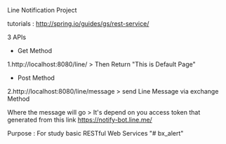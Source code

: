 Line Notification Project

tutorials : http://spring.io/guides/gs/rest-service/

3 APIs

- Get Method

1.http://localhost:8080/line/ > Then Return "This is Default Page"

- Post Method 

2.http://localhost:8080/line/message > send Line Message via exchange Method

Where the message will go > It's depend on you access token that generated from this link
https://notify-bot.line.me/

Purpose :
For study basic RESTful Web Services
"# bx_alert" 

